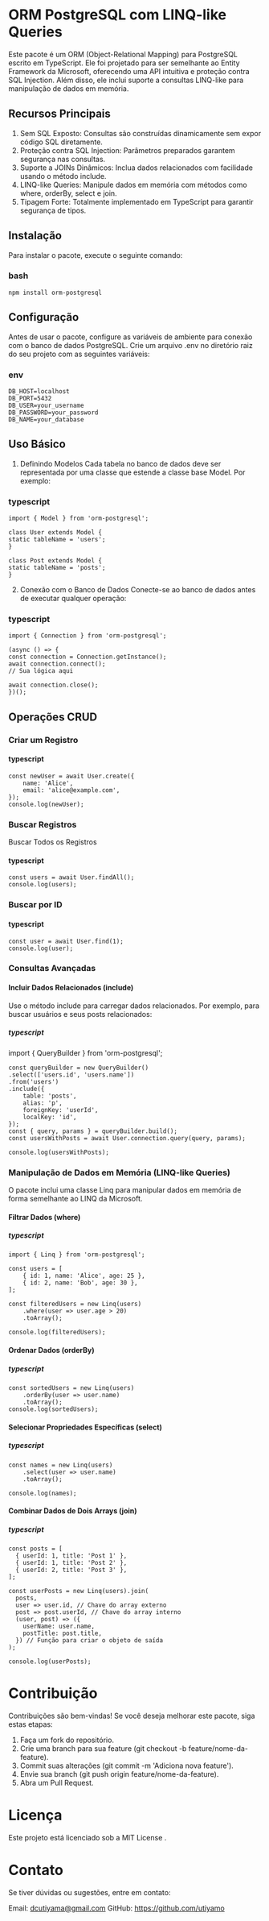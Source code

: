 # ORM PostgreSQL com LINQ-like Queries
Este pacote é um ORM (Object-Relational Mapping) para PostgreSQL escrito em TypeScript. Ele foi projetado para ser semelhante ao Entity Framework da Microsoft, oferecendo uma API intuitiva e proteção contra SQL Injection. Além disso, ele inclui suporte a consultas LINQ-like para manipulação de dados em memória.

## Recursos Principais
1. Sem SQL Exposto: Consultas são construídas dinamicamente sem expor código SQL diretamente.
2. Proteção contra SQL Injection: Parâmetros preparados garantem segurança nas consultas.
3. Suporte a JOINs Dinâmicos: Inclua dados relacionados com facilidade usando o método include.
4. LINQ-like Queries: Manipule dados em memória com métodos como where, orderBy, select e join.
5. Tipagem Forte: Totalmente implementado em TypeScript para garantir segurança de tipos.


## Instalação
Para instalar o pacote, execute o seguinte comando:

### bash
	npm install orm-postgresql

## Configuração
Antes de usar o pacote, configure as variáveis de ambiente para conexão com o banco de dados PostgreSQL. Crie um arquivo .env no diretório raiz do seu projeto com as seguintes variáveis:

### env
	DB_HOST=localhost
	DB_PORT=5432
	DB_USER=your_username
	DB_PASSWORD=your_password
	DB_NAME=your_database

## Uso Básico
1. Definindo Modelos
	Cada tabela no banco de dados deve ser representada por uma classe que estende a classe base Model. Por exemplo:

### typescript
	import { Model } from 'orm-postgresql';

	class User extends Model {
	static tableName = 'users';
	}

	class Post extends Model {
	static tableName = 'posts';
	}

2. Conexão com o Banco de Dados
Conecte-se ao banco de dados antes de executar qualquer operação:

### typescript
	import { Connection } from 'orm-postgresql';

	(async () => {
	const connection = Connection.getInstance();
	await connection.connect();
	// Sua lógica aqui

	await connection.close();
	})();

## Operações CRUD
### Criar um Registro
#### typescript
	const newUser = await User.create({
		name: 'Alice',
		email: 'alice@example.com',
	});
	console.log(newUser);

### Buscar Registros
Buscar Todos os Registros
#### typescript
	const users = await User.findAll();
	console.log(users);


### Buscar por ID
#### typescript
	const user = await User.find(1);
	console.log(user);

### Consultas Avançadas
#### Incluir Dados Relacionados (include)
Use o método include para carregar dados relacionados. Por exemplo, para buscar usuários e seus posts relacionados:

##### typescript
import { QueryBuilder } from 'orm-postgresql';

	const queryBuilder = new QueryBuilder()
	.select(['users.id', 'users.name'])
	.from('users')
	.include({
		table: 'posts',
		alias: 'p',
		foreignKey: 'userId',
		localKey: 'id',
	});
	const { query, params } = queryBuilder.build();
	const usersWithPosts = await User.connection.query(query, params);

	console.log(usersWithPosts);

### Manipulação de Dados em Memória (LINQ-like Queries)
O pacote inclui uma classe Linq para manipular dados em memória de forma semelhante ao LINQ da Microsoft.

#### Filtrar Dados (where)
##### typescript
	import { Linq } from 'orm-postgresql';

	const users = [
		{ id: 1, name: 'Alice', age: 25 },
		{ id: 2, name: 'Bob', age: 30 },
	];

	const filteredUsers = new Linq(users)
		.where(user => user.age > 20)
		.toArray();

	console.log(filteredUsers);


#### Ordenar Dados (orderBy)
##### typescript 
	const sortedUsers = new Linq(users)
		.orderBy(user => user.name)
		.toArray();
	console.log(sortedUsers);

#### Selecionar Propriedades Específicas (select)
##### typescript
	const names = new Linq(users)
		.select(user => user.name)
		.toArray();

	console.log(names);

#### Combinar Dados de Dois Arrays (join)
##### typescript
	const posts = [
   	  { userId: 1, title: 'Post 1' },
   	  { userId: 1, title: 'Post 2' },
   	  { userId: 2, title: 'Post 3' },
 	];

 	const userPosts = new Linq(users).join(
	  posts,
	  user => user.id, // Chave do array externo
	  post => post.userId, // Chave do array interno
	  (user, post) => ({
	    userName: user.name,
	    postTitle: post.title,
	  }) // Função para criar o objeto de saída
	);

	console.log(userPosts);

# Contribuição
Contribuições são bem-vindas! Se você deseja melhorar este pacote, siga estas etapas:

1. Faça um fork do repositório.
2. Crie uma branch para sua feature (git checkout -b feature/nome-da-feature).
3. Commit suas alterações (git commit -m 'Adiciona nova feature').
4. Envie sua branch (git push origin feature/nome-da-feature).
5. Abra um Pull Request.

# Licença
Este projeto está licenciado sob a MIT License .

# Contato
Se tiver dúvidas ou sugestões, entre em contato:

Email: dcutiyama@gmail.com
GitHub: https://github.com/utiyamo
